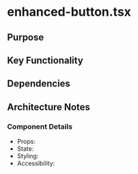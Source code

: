 # enhanced-button.tsx

## Purpose

## Key Functionality

## Dependencies

## Architecture Notes

### Component Details
- Props: 
- State: 
- Styling: 
- Accessibility: 

